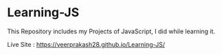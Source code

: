 # Learning-JS
This Repository includes my Projects of JavaScript, I did while learning it.

Live Site : https://veerprakash28.github.io/Learning-JS/

